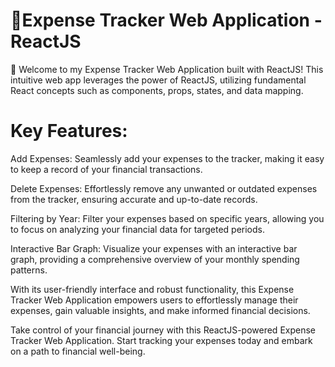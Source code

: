 
# 💸Expense Tracker Web Application - ReactJS

👻 Welcome to my Expense Tracker Web Application built with ReactJS! This intuitive web app leverages the power of ReactJS, utilizing fundamental React concepts such as components, props, states, and data mapping.

# Key Features:

Add Expenses: Seamlessly add your expenses to the tracker, making it easy to keep a record of your financial transactions.

Delete Expenses: Effortlessly remove any unwanted or outdated expenses from the tracker, ensuring accurate and up-to-date records.

Filtering by Year: Filter your expenses based on specific years, allowing you to focus on analyzing your financial data for targeted periods.

Interactive Bar Graph: Visualize your expenses with an interactive bar graph, providing a comprehensive overview of your monthly spending patterns.

With its user-friendly interface and robust functionality, this Expense Tracker Web Application empowers users to effortlessly manage their expenses, gain valuable insights, and make informed financial decisions.

Take control of your financial journey with this ReactJS-powered Expense Tracker Web Application. Start tracking your expenses today and embark on a path to financial well-being.


